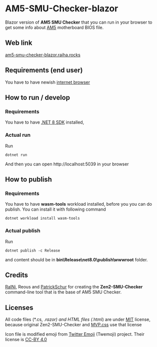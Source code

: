 # AM5-SMU-Checker-blazor

Blazor version of **AM5 SMU Checker** that you can run in your browser to get some info about [AM5](https://en.wikipedia.org/wiki/Socket_AM5) motherboard BIOS file.

## Web link

[am5-smu-checker-blazor.raiha.rocks](https://am5-smu-checker-blazor.raiha.rocks/)

## Requirements (end user)

You have to have newish [internet browser](https://docs.microsoft.com/en-us/aspnet/core/blazor/supported-platforms?view=aspnetcore-8.0)

## How to run / develop

### Requirements

You have to have [.NET 8 SDK](https://dotnet.microsoft.com/en-us/download/dotnet/8.0) installed,

### Actual run

Run
```
dotnet run
```
  
And then you can open http://localhost:5039 in your browser

## How to publish

### Requirements

You have to have **wasm-tools** workload installed, before you you can do publish. You can install it with following command
```
dotnet workload install wasm-tools
```

### Actual publish
Run
```
dotnet publish -c Release
```
  
and content should be in **bin\Release\net8.0\publish\wwwroot** folder.

## Credits

[RaINi](https://github.com/LeagueRaINi), Reous and [PatrickSchur](https://github.com/patrickschur) for creating the **Zen2-SMU-Checker** command-line tool that is the base of AM5 SMU Checker.

## Licenses

All code files (*.cs, *.razor) and HTML files (*.html) are under [MIT](https://opensource.org/licenses/MIT) license, because original Zen2-SMU-Checker and [MVP.css](https://github.com/andybrewer/mvp/) use that license

Icon file is modified emoji from [Twitter Emoji](https://github.com/twitter/twemoji) (Twemoji) project. Their license is [CC-BY 4.0](https://creativecommons.org/licenses/by/4.0/)